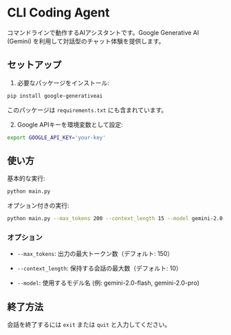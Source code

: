 # CLI Coding Agent

コマンドラインで動作するAIアシスタントです。Google Generative AI (Gemini) を利用して対話型のチャット体験を提供します。
## セットアップ

1. 必要なパッケージをインストール:
```bash
pip install google-generativeai
```
このパッケージは `requirements.txt` にも含まれています。

2. Google APIキーを環境変数として設定:
```bash
export GOOGLE_API_KEY='your-key'
```

## 使い方

基本的な実行:
```bash
python main.py
```

オプション付きの実行:
```bash
python main.py --max_tokens 200 --context_length 15 --model gemini-2.0-flash
```

### オプション
- `--max_tokens`: 出力の最大トークン数（デフォルト: 150）
- `--context_length`: 保持する会話の最大数（デフォルト: 10）

- `--model`: 使用するモデル名 (例: gemini-2.0-flash, gemini-2.0-pro)

## 終了方法
会話を終了するには `exit` または `quit` と入力してください。
